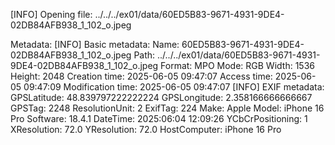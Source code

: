 [INFO] Opening file: ../../../ex01/data/60ED5B83-9671-4931-9DE4-02DB84AFB938_1_102_o.jpeg

Metadata:
[INFO] Basic metadata:
  Name: 60ED5B83-9671-4931-9DE4-02DB84AFB938_1_102_o.jpeg
  Path: ../../../ex01/data/60ED5B83-9671-4931-9DE4-02DB84AFB938_1_102_o.jpeg
  Format: MPO
  Mode: RGB
  Width: 1536
  Height: 2048
  Creation time: 2025-06-05 09:47:07
  Access time: 2025-06-05 09:47:09
  Modification time: 2025-06-05 09:47:07
[INFO] EXIF metadata:
  GPSLatitude: 48.839797222222224
  GPSLongitude: 2.358166666666667
  GPSTag: 2248
  ResolutionUnit: 2
  ExifTag: 224
  Make: Apple
  Model: iPhone 16 Pro
  Software: 18.4.1
  DateTime: 2025:06:04 12:09:26
  YCbCrPositioning: 1
  XResolution: 72.0
  YResolution: 72.0
  HostComputer: iPhone 16 Pro